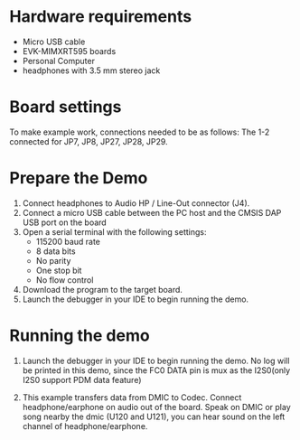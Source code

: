 Hardware requirements
=====================
- Micro USB cable
- EVK-MIMXRT595 boards
- Personal Computer
- headphones with 3.5 mm stereo jack

Board settings
============
To make example work, connections needed to be as follows:
The 1-2 connected for JP7, JP8, JP27, JP28, JP29.

Prepare the Demo
===============
1.  Connect headphones to Audio HP / Line-Out connector (J4).
2.  Connect a micro USB cable between the PC host and the CMSIS DAP USB port on the board
3.  Open a serial terminal with the following settings:
    - 115200 baud rate
    - 8 data bits
    - No parity
    - One stop bit
    - No flow control
4.  Download the program to the target board.
5.  Launch the debugger in your IDE to begin running the demo.

Running the demo
================
1.  Launch the debugger in your IDE to begin running the demo.
No log will be printed in this demo, since the FC0 DATA pin is mux as the I2S0(only I2S0 support PDM data feature)

2. This example transfers data from DMIC to Codec. Connect headphone/earphone on audio out of the board.
Speak on DMIC or play song nearby the dmic (U120 and U121),  you can hear sound on the left channel of headphone/earphone.
